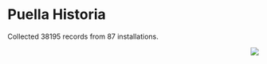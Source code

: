 # Puella Historia

Collected 38195 records from 87 installations.

<p align="right"><img src="https://xn--80aalyho.xn--p1ai/magireco/NAgitan/img/kagome.png" /></p>
